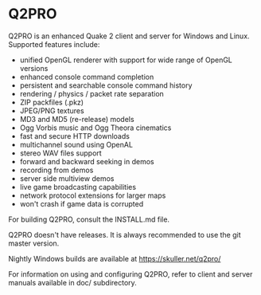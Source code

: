 Q2PRO
=====

Q2PRO is an enhanced Quake 2 client and server for Windows and Linux. Supported
features include:

* unified OpenGL renderer with support for wide range of OpenGL versions
* enhanced console command completion
* persistent and searchable console command history
* rendering / physics / packet rate separation
* ZIP packfiles (.pkz)
* JPEG/PNG textures
* MD3 and MD5 (re-release) models
* Ogg Vorbis music and Ogg Theora cinematics
* fast and secure HTTP downloads
* multichannel sound using OpenAL
* stereo WAV files support
* forward and backward seeking in demos
* recording from demos
* server side multiview demos
* live game broadcasting capabilities
* network protocol extensions for larger maps
* won't crash if game data is corrupted

For building Q2PRO, consult the INSTALL.md file.

Q2PRO doesn't have releases. It is always recommended to use the git master
version.

Nightly Windows builds are available at https://skuller.net/q2pro/

For information on using and configuring Q2PRO, refer to client and server
manuals available in doc/ subdirectory.
